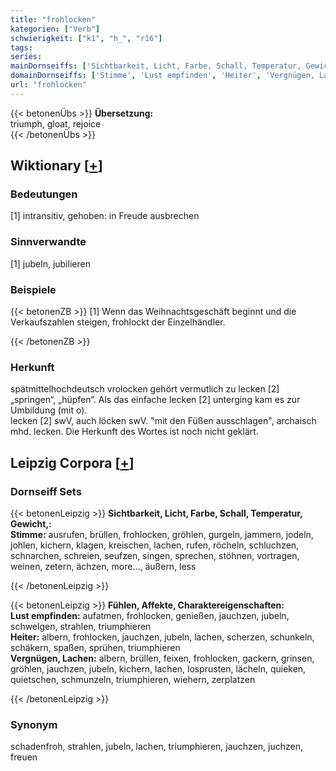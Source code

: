```yaml
---
title: "frohlocken"
kategorien: ["Verb"]
schwierigkeit: ["k1", "h_", "r16"]
tags:
series:
mainDornseiffs: ['Sichtbarkeit, Licht, Farbe, Schall, Temperatur, Gewicht,', 'Fühlen, Affekte, Charaktereigenschaften']
domainDornseiffs: ['Stimme', 'Lust empfinden', 'Heiter', 'Vergnügen, Lachen']
url: "frohlocken"
---
```


{{< betonenÜbs >}}
**Übersetzung:**  
triumph, gloat, rejoice  
{{< /betonenÜbs >}}

## Wiktionary [[+](https://de.wiktionary.org/wiki/frohlocken)]

### Bedeutungen
[1] intransitiv, gehoben: in Freude ausbrechen  

### Sinnverwandte
[1] jubeln, jubilieren  

### Beispiele
{{< betonenZB >}}
[1] Wenn das Weihnachtsgeschäft beginnt und die Verkaufszahlen steigen, frohlockt der Einzelhändler.  

{{< /betonenZB >}}
### Herkunft
spätmittelhochdeutsch vrolocken gehört vermutlich zu lecken [2] „springen“, „hüpfen“. Als das einfache lecken [2] unterging kam es zur Umbildung (mit o).  
lecken [2] swV, auch löcken swV. "mit den Füßen ausschlagen", archaisch mhd. lecken. Die Herkunft des Wortes ist noch nicht geklärt.  


## Leipzig Corpora [[+](https://corpora.uni-leipzig.de/en/res?word=frohlocken&corpusId=deu_newscrawl-public_2018)]

### Dornseiff Sets
{{< betonenLeipzig >}}
**Sichtbarkeit, Licht, Farbe, Schall, Temperatur, Gewicht,:**  
**Stimme:** ausrufen, brüllen, frohlocken, gröhlen, gurgeln, jammern, jodeln, johlen, kichern, klagen, kreischen, lachen, rufen, röcheln, schluchzen, schnarchen, schreien, seufzen, singen, sprechen, stöhnen, vortragen, weinen, zetern, ächzen, more..., äußern, less  

{{< /betonenLeipzig >}}


{{< betonenLeipzig >}}
**Fühlen, Affekte, Charaktereigenschaften:**  
**Lust empfinden:** aufatmen, frohlocken, genießen, jauchzen, jubeln, schwelgen, strahlen, triumphieren  
**Heiter:** albern, frohlocken, jauchzen, jubeln, lachen, scherzen, schunkeln, schäkern, spaßen, sprühen, triumphieren  
**Vergnügen, Lachen:** albern, brüllen, feixen, frohlocken, gackern, grinsen, gröhlen, jauchzen, jubeln, kichern, lachen, losprusten, lächeln, quieken, quietschen, schmunzeln, triumphieren, wiehern, zerplatzen  

{{< /betonenLeipzig >}}

### Synonym
schadenfroh, strahlen, jubeln, lachen, triumphieren, jauchzen, juchzen, freuen

